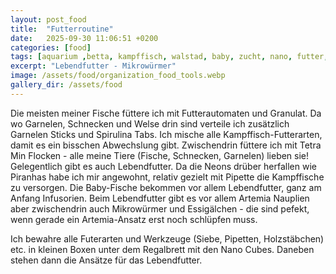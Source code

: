 ```yaml
---
layout: post_food
title:  "Futterroutine"
date:   2025-09-30 11:06:51 +0200
categories: [food]
tags: [aquarium ,betta, kampffisch, walstad, baby, zucht, nano, futter, lebendfutter]
excerpt: "Lebendfutter - Mikrowürmer"
image: /assets/food/organization_food_tools.webp
gallery_dir: /assets/food
---
```


Die meisten meiner Fische füttere ich mit Futterautomaten und Granulat. Da wo Garnelen, Schnecken und Welse drin sind verteile ich zusätzlich Garnelen Sticks und Spirulina Tabs.
Ich mische alle Kampffisch-Futterarten, damit es ein bisschen Abwechslung gibt.
Zwischendrin füttere ich mit Tetra Min Flocken - alle meine Tiere (Fische, Schnecken, Garnelen) lieben sie!
Gelegentlich gibt es auch Lebendfutter. Da die Neons drüber herfallen wie Piranhas habe ich mir angewohnt, relativ gezielt mit Pipette die Kampffische zu versorgen.
Die Baby-Fische bekommen vor allem Lebendfutter, ganz am Anfang Infusorien. Beim Lebendfutter gibt es vor allem Artemia Nauplien aber zwischendrin auch Mikrowürmer und Essigälchen - die sind pefekt, wenn gerade ein Artemia-Ansatz erst noch schlüpfen muss.

Ich bewahre alle Futerarten und Werkzeuge (Siebe, Pipetten, Holzstäbchen) etc. in kleinen Boxen unter dem Regalbrett mit den Nano Cubes. Daneben stehen dann die Ansätze für das Lebendfutter. 